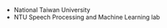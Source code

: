 - National Taiwan University
- NTU Speech Processing and Machine Learning lab
<!---
CheeEn-Yu/CheeEn-Yu is a ✨ special ✨ repository because its `README.md` (this file) appears on your GitHub profile.
You can click the Preview link to take a look at your changes.
--->
